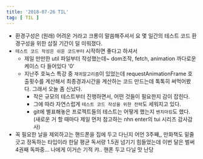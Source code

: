 ```yaml
---
title: '2018-07-26 TIL'
tag: [ TIL ]
---
```


* 환경구성은 (원래) 어려운 거라고 크롱이 말씀해주셔서 요 몇 일간의 테스트 코드 환경구성을 위한 삽질 기간이 덜 미워졌다.
* `테스트 코드 작성은 쉬운 코드부터` 시작하면 좋다고 하셔서
  * 제일 만만한 util 파일부터 작성했는데~ dom조작, fetch, animation 까다로운 케이스 다 들어있다 '0'
  * 지난주 호눅스 특강 중 `재귀알고리즘`이 있었는데 requestAnimationFrame 호출횟수를 계산해서 최종경과시간을 계산하는 코드 만드는데 톡톡히 써먹어봤다. 그래서 오늘 좀 신났다.
    * 작은 규모의 테스트부터 진행하면서, 어떤 것들이 필요한지 감이 잡힌다.
    * 그에 따라 자연스럽게 `테스트 코드 작성을 위한 전략`도 세워지고 있다.
    * git에 별표해놓은 프로젝트들의 테스트는 어떻게 했는지 `벤치마킹`도 했다. (새로운 거 할 때마다 제일 먼저 참고하는 nhn enter의 tui 시리즈 감사감사)
* 꼭 필요한 날을 제외하고는 핸드폰을 집에 두고 다닌지 어언 3주째,, 만화책도 밑줄 긋고 정독하는 타입이라 한달 평균 독서량 1.5권 넘기기 힘들었는데 이번 달은 벌써 4권째 독파중... 나에게 이거슨 기적 캬.. 핸폰 두고 다닐 맛 난당
